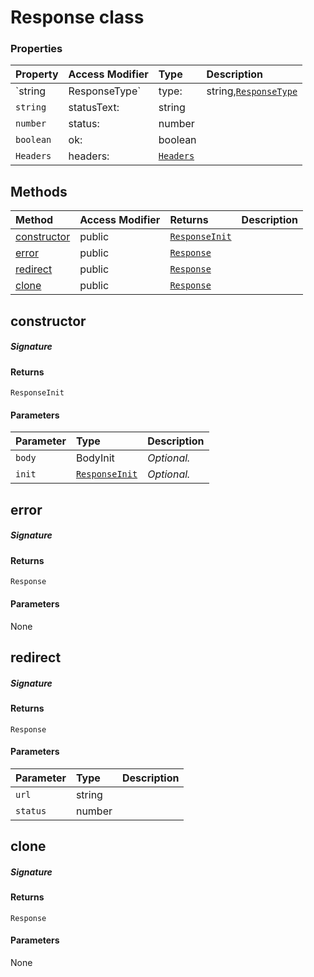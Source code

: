# Response class









### Properties

| Property	   | Access Modifier | Type	| Description|
|:-------------|:----|:-------|:-----------|
|`string|ResponseType`     | type: | string,[`ResponseType`](ResponseType.md) |  |
|`string`     | statusText: | string |  |
|`number`     | status: | number |  |
|`boolean`     | ok: | boolean |  |
|`Headers`     | headers: | [`Headers`](Headers.md) |  |




## Methods

| Method	   | Access Modifier | Returns	| Description|
|:-------------|:----|:-------|:-----------|
|[constructor](#constructor~3egg9)     | public | [`ResponseInit`](ResponseInit.md) |  |
|[error](#error~o8xg9)     | public | [`Response`](Response.md) |  |
|[redirect](#redirect~ikt49)     | public | [`Response`](Response.md) |  |
|[clone](#clone~mtkw9)     | public | [`Response`](Response.md) |  |




## constructor



##### Signature

#### Returns
`ResponseInit`

#### Parameters


| Parameter	   | Type    | Description |
|:-------------|:---------------|:------------|
| `body`    | BodyInit | _Optional._ |
| `init`    | [`ResponseInit`](ResponseInit.md) | _Optional._ |


## error



##### Signature

#### Returns
`Response`

#### Parameters
None


## redirect



##### Signature

#### Returns
`Response`

#### Parameters


| Parameter	   | Type    | Description |
|:-------------|:---------------|:------------|
| `url`    | string |  |
| `status`    | number |  |


## clone



##### Signature

#### Returns
`Response`

#### Parameters
None

